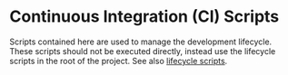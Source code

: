 # Continuous Integration (CI) Scripts

Scripts contained here are used to manage the development lifecycle.  These scripts should not be executed directly, instead use the lifecycle scripts in the root of the project.
See also [lifecycle scripts](../lifecycle/).